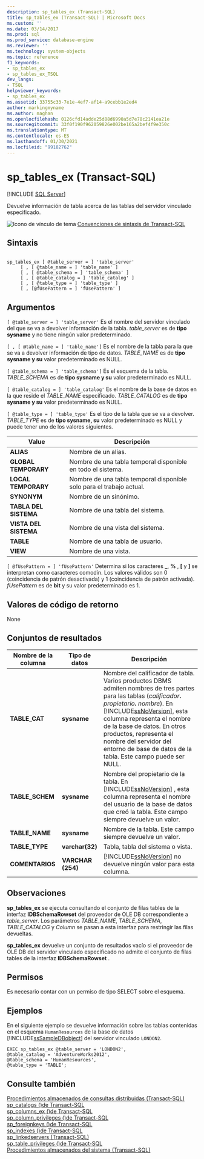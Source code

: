 ```yaml
---
description: sp_tables_ex (Transact-SQL)
title: sp_tables_ex (Transact-SQL) | Microsoft Docs
ms.custom: ''
ms.date: 03/14/2017
ms.prod: sql
ms.prod_service: database-engine
ms.reviewer: ''
ms.technology: system-objects
ms.topic: reference
f1_keywords:
- sp_tables_ex
- sp_tables_ex_TSQL
dev_langs:
- TSQL
helpviewer_keywords:
- sp_tables_ex
ms.assetid: 33755c33-7e1e-4ef7-af14-a9cebb1e2ed4
author: markingmyname
ms.author: maghan
ms.openlocfilehash: 0126cfd14adde25d88d6990a5d7e78c2141ea21e
ms.sourcegitcommit: 33f0f190f962059826e002be165a2bef4f9e350c
ms.translationtype: MT
ms.contentlocale: es-ES
ms.lasthandoff: 01/30/2021
ms.locfileid: "99182762"
---
```

# <a name="sp_tables_ex-transact-sql"></a>sp_tables_ex (Transact-SQL)
[!INCLUDE [SQL Server](../../includes/applies-to-version/sqlserver.md)]

  Devuelve información de tabla acerca de las tablas del servidor vinculado especificado.  
  
 ![Icono de vínculo de tema](../../database-engine/configure-windows/media/topic-link.gif "Icono de vínculo de tema") [Convenciones de sintaxis de Transact-SQL](../../t-sql/language-elements/transact-sql-syntax-conventions-transact-sql.md)  
  
## <a name="syntax"></a>Sintaxis  
  
```  
  
sp_tables_ex [ @table_server = ] 'table_server'   
     [ , [ @table_name = ] 'table_name' ]   
     [ , [ @table_schema = ] 'table_schema' ]  
     [ , [ @table_catalog = ] 'table_catalog' ]   
     [ , [ @table_type = ] 'table_type' ]   
     [ , [@fUsePattern = ] 'fUsePattern' ]  
```  
  
## <a name="arguments"></a>Argumentos  
`[ @table_server = ] 'table_server'` Es el nombre del servidor vinculado del que se va a devolver información de la tabla. *table_server* es de **tipo sysname** y no tiene ningún valor predeterminado.  
  
``[ , [ @table_name = ] 'table_name']`` Es el nombre de la tabla para la que se va a devolver información de tipo de datos. *TABLE_NAME* es de **tipo sysname y su** valor predeterminado es NULL.  
  
`[ @table_schema = ] 'table_schema']` Es el esquema de la tabla. *TABLE_SCHEMA* es de **tipo sysname y su** valor predeterminado es NULL.  
  
`[ @table_catalog = ] 'table_catalog'` Es el nombre de la base de datos en la que reside el *TABLE_NAME* especificado. *TABLE_CATALOG* es de **tipo sysname y su** valor predeterminado es NULL.  
  
`[ @table_type = ] 'table_type'` Es el tipo de la tabla que se va a devolver. *TABLE_TYPE* es de **tipo sysname, su** valor predeterminado es NULL y puede tener uno de los valores siguientes.  
  
|Value|Descripción|  
|-----------|-----------------|  
|**ALIAS**|Nombre de un alias.|  
|**GLOBAL TEMPORARY**|Nombre de una tabla temporal disponible en todo el sistema.|  
|**LOCAL TEMPORARY**|Nombre de una tabla temporal disponible solo para el trabajo actual.|  
|**SYNONYM**|Nombre de un sinónimo.|  
|**TABLA DEL SISTEMA**|Nombre de una tabla del sistema.|  
|**VISTA DEL SISTEMA**|Nombre de una vista del sistema.|  
|**TABLE**|Nombre de una tabla de usuario.|  
|**VIEW**|Nombre de una vista.|  
  
`[ @fUsePattern = ] 'fUsePattern'` Determina si los caracteres **_**, **%** , **[** y **]** se interpretan como caracteres comodín. Los valores válidos son 0 (coincidencia de patrón desactivada) y 1 (coincidencia de patrón activada). *fUsePattern* es de **bit** y su valor predeterminado es 1.  
  
## <a name="return-code-values"></a>Valores de código de retorno  
 None  
  
## <a name="result-sets"></a>Conjuntos de resultados  
  
|Nombre de la columna|Tipo de datos|Descripción|  
|-----------------|---------------|-----------------|  
|**TABLE_CAT**|**sysname**|Nombre del calificador de tabla. Varios productos DBMS admiten nombres de tres partes para las tablas (_calificador_**.** _propietario_**.** _nombre_). En [!INCLUDE[ssNoVersion](../../includes/ssnoversion-md.md)], esta columna representa el nombre de la base de datos. En otros productos, representa el nombre del servidor del entorno de base de datos de la tabla. Este campo puede ser NULL.|  
|**TABLE_SCHEM**|**sysname**|Nombre del propietario de la tabla. En [!INCLUDE[ssNoVersion](../../includes/ssnoversion-md.md)] , esta columna representa el nombre del usuario de la base de datos que creó la tabla. Este campo siempre devuelve un valor.|  
|**TABLE_NAME**|**sysname**|Nombre de la tabla. Este campo siempre devuelve un valor.|  
|**TABLE_TYPE**|**varchar(32)**|Tabla, tabla del sistema o vista.|  
|**COMENTARIOS**|**VARCHAR (254)**|[!INCLUDE[ssNoVersion](../../includes/ssnoversion-md.md)] no devuelve ningún valor para esta columna.|  
  
## <a name="remarks"></a>Observaciones  
 **sp_tables_ex** se ejecuta consultando el conjunto de filas tables de la interfaz **IDBSchemaRowset** del proveedor de OLE DB correspondiente a *table_server*. Los parámetros *TABLE_NAME*, *TABLE_SCHEMA*, *TABLE_CATALOG* y *Column* se pasan a esta interfaz para restringir las filas devueltas.  
  
 **sp_tables_ex** devuelve un conjunto de resultados vacío si el proveedor de OLE DB del servidor vinculado especificado no admite el conjunto de filas tables de la interfaz **IDBSchemaRowset** .  
  
## <a name="permissions"></a>Permisos  
 Es necesario contar con un permiso de tipo SELECT sobre el esquema.  
  
## <a name="examples"></a>Ejemplos  
 En el siguiente ejemplo se devuelve información sobre las tablas contenidas en el esquema `HumanResources` de la base de datos [!INCLUDE[ssSampleDBobject](../../includes/sssampledbobject-md.md)] del servidor vinculado `LONDON2`.  
  
```  
EXEC sp_tables_ex @table_server = 'LONDON2',   
@table_catalog = 'AdventureWorks2012',   
@table_schema = 'HumanResources',   
@table_type = 'TABLE';  
```  
  
## <a name="see-also"></a>Consulte también  
 [Procedimientos almacenados de consultas distribuidas &#40;Transact-SQL&#41;](../../relational-databases/system-stored-procedures/distributed-queries-stored-procedures-transact-sql.md)   
 [sp_catalogs &#40;&#41;de Transact-SQL ](../../relational-databases/system-stored-procedures/sp-catalogs-transact-sql.md)   
 [sp_columns_ex &#40;&#41;de Transact-SQL ](../../relational-databases/system-stored-procedures/sp-columns-ex-transact-sql.md)   
 [sp_column_privileges &#40;&#41;de Transact-SQL ](../../relational-databases/system-stored-procedures/sp-column-privileges-transact-sql.md)   
 [sp_foreignkeys &#40;&#41;de Transact-SQL ](../../relational-databases/system-stored-procedures/sp-foreignkeys-transact-sql.md)   
 [sp_indexes &#40;&#41;de Transact-SQL ](../../relational-databases/system-stored-procedures/sp-indexes-transact-sql.md)   
 [sp_linkedservers &#40;Transact-SQL&#41;](../../relational-databases/system-stored-procedures/sp-linkedservers-transact-sql.md)   
 [sp_table_privileges &#40;&#41;de Transact-SQL ](../../relational-databases/system-stored-procedures/sp-table-privileges-transact-sql.md)   
 [Procedimientos almacenados del sistema &#40;Transact-SQL&#41;](../../relational-databases/system-stored-procedures/system-stored-procedures-transact-sql.md)  
  
  

